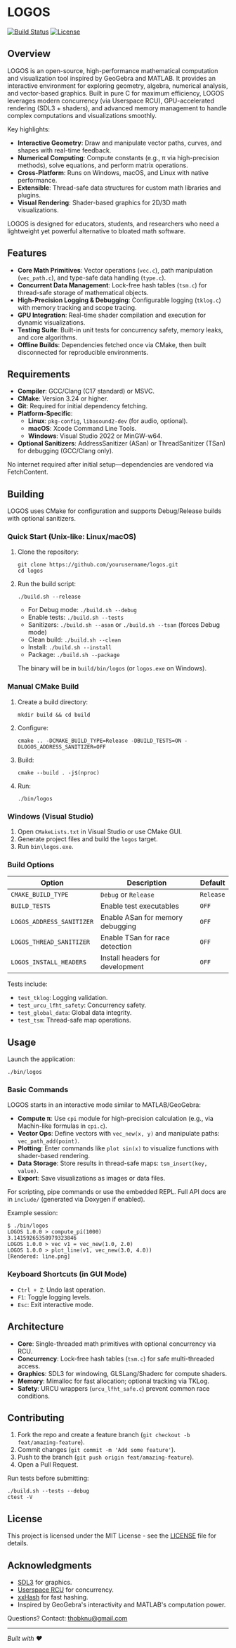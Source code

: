 # LOGOS

[![Build Status](https://img.shields.io/badge/build-passing-brightgreen.svg)](https://github.com/yourusername/logos) [![License](https://img.shields.io/badge/license-MIT-blue.svg)](LICENSE)

## Overview

LOGOS is an open-source, high-performance mathematical computation and visualization tool inspired by GeoGebra and MATLAB. It provides an interactive environment for exploring geometry, algebra, numerical analysis, and vector-based graphics. Built in pure C for maximum efficiency, LOGOS leverages modern concurrency (via Userspace RCU), GPU-accelerated rendering (SDL3 + shaders), and advanced memory management to handle complex computations and visualizations smoothly.

Key highlights:
- **Interactive Geometry**: Draw and manipulate vector paths, curves, and shapes with real-time feedback.
- **Numerical Computing**: Compute constants (e.g., π via high-precision methods), solve equations, and perform matrix operations.
- **Cross-Platform**: Runs on Windows, macOS, and Linux with native performance.
- **Extensible**: Thread-safe data structures for custom math libraries and plugins.
- **Visual Rendering**: Shader-based graphics for 2D/3D math visualizations.

LOGOS is designed for educators, students, and researchers who need a lightweight yet powerful alternative to bloated math software.

## Features

- **Core Math Primitives**: Vector operations (`vec.c`), path manipulation (`vec_path.c`), and type-safe data handling (`type.c`).
- **Concurrent Data Management**: Lock-free hash tables (`tsm.c`) for thread-safe storage of mathematical objects.
- **High-Precision Logging & Debugging**: Configurable logging (`tklog.c`) with memory tracking and scope tracing.
- **GPU Integration**: Real-time shader compilation and execution for dynamic visualizations.
- **Testing Suite**: Built-in unit tests for concurrency safety, memory leaks, and core algorithms.
- **Offline Builds**: Dependencies fetched once via CMake, then built disconnected for reproducible environments.

## Requirements

- **Compiler**: GCC/Clang (C17 standard) or MSVC.
- **CMake**: Version 3.24 or higher.
- **Git**: Required for initial dependency fetching.
- **Platform-Specific**:
  - **Linux**: `pkg-config`, `libasound2-dev` (for audio, optional).
  - **macOS**: Xcode Command Line Tools.
  - **Windows**: Visual Studio 2022 or MinGW-w64.
- **Optional Sanitizers**: AddressSanitizer (ASan) or ThreadSanitizer (TSan) for debugging (GCC/Clang only).

No internet required after initial setup—dependencies are vendored via FetchContent.

## Building

LOGOS uses CMake for configuration and supports Debug/Release builds with optional sanitizers.

### Quick Start (Unix-like: Linux/macOS)

1. Clone the repository:
   ```
   git clone https://github.com/yourusername/logos.git
   cd logos
   ```

2. Run the build script:
   ```
   ./build.sh --release
   ```
   - For Debug mode: `./build.sh --debug`
   - Enable tests: `./build.sh --tests`
   - Sanitizers: `./build.sh --asan` or `./build.sh --tsan` (forces Debug mode)
   - Clean build: `./build.sh --clean`
   - Install: `./build.sh --install`
   - Package: `./build.sh --package`

   The binary will be in `build/bin/logos` (or `logos.exe` on Windows).

### Manual CMake Build

1. Create a build directory:
   ```
   mkdir build && cd build
   ```

2. Configure:
   ```
   cmake .. -DCMAKE_BUILD_TYPE=Release -DBUILD_TESTS=ON -DLOGOS_ADDRESS_SANITIZER=OFF
   ```

3. Build:
   ```
   cmake --build . -j$(nproc)
   ```

4. Run:
   ```
   ./bin/logos
   ```

### Windows (Visual Studio)

1. Open `CMakeLists.txt` in Visual Studio or use CMake GUI.
2. Generate project files and build the `logos` target.
3. Run `bin\logos.exe`.

### Build Options

| Option | Description | Default |
|--------|-------------|---------|
| `CMAKE_BUILD_TYPE` | `Debug` or `Release` | `Release` |
| `BUILD_TESTS` | Enable test executables | `OFF` |
| `LOGOS_ADDRESS_SANITIZER` | Enable ASan for memory debugging | `OFF` |
| `LOGOS_THREAD_SANITIZER` | Enable TSan for race detection | `OFF` |
| `LOGOS_INSTALL_HEADERS` | Install headers for development | `OFF` |

Tests include:
- `test_tklog`: Logging validation.
- `test_urcu_lfht_safety`: Concurrency safety.
- `test_global_data`: Global data integrity.
- `test_tsm`: Thread-safe map operations.

## Usage

Launch the application:
```
./bin/logos
```

### Basic Commands

LOGOS starts in an interactive mode similar to MATLAB/GeoGebra:

- **Compute π**: Use `cpi` module for high-precision calculation (e.g., via Machin-like formulas in `cpi.c`).
- **Vector Ops**: Define vectors with `vec_new(x, y)` and manipulate paths: `vec_path_add(point)`.
- **Plotting**: Enter commands like `plot sin(x)` to visualize functions with shader-based rendering.
- **Data Storage**: Store results in thread-safe maps: `tsm_insert(key, value)`.
- **Export**: Save visualizations as images or data files.

For scripting, pipe commands or use the embedded REPL. Full API docs are in `include/` (generated via Doxygen if enabled).

Example session:
```
$ ./bin/logos
LOGOS 1.0.0 > compute_pi(1000)
3.14159265358979323846
LOGOS 1.0.0 > vec v1 = vec_new(1.0, 2.0)
LOGOS 1.0.0 > plot_line(v1, vec_new(3.0, 4.0))
[Rendered: line.png]
```

### Keyboard Shortcuts (in GUI Mode)

- `Ctrl + Z`: Undo last operation.
- `F1`: Toggle logging levels.
- `Esc`: Exit interactive mode.

## Architecture

- **Core**: Single-threaded math primitives with optional concurrency via RCU.
- **Concurrency**: Lock-free hash tables (`tsm.c`) for safe multi-threaded access.
- **Graphics**: SDL3 for windowing, GLSLang/Shaderc for compute shaders.
- **Memory**: Mimalloc for fast allocation; optional tracking via TKLog.
- **Safety**: URCU wrappers (`urcu_lfht_safe.c`) prevent common race conditions.

## Contributing

1. Fork the repo and create a feature branch (`git checkout -b feat/amazing-feature`).
2. Commit changes (`git commit -m 'Add some feature'`).
3. Push to the branch (`git push origin feat/amazing-feature`).
4. Open a Pull Request.

Run tests before submitting:
```
./build.sh --tests --debug
ctest -V
```

## License

This project is licensed under the MIT License - see the [LICENSE](LICENSE) file for details.

## Acknowledgments

- [SDL3](https://github.com/libsdl-org/SDL) for graphics.
- [Userspace RCU](https://lttng.org/urcu) for concurrency.
- [xxHash](https://github.com/Cyan4973/xxHash) for fast hashing.
- Inspired by GeoGebra's interactivity and MATLAB's computation power.

Questions? Contact: thobknu@gmail.com

---

*Built with ❤️*